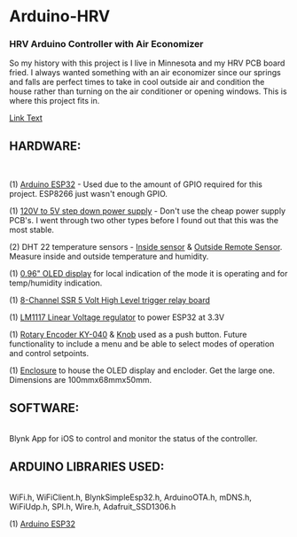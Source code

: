 # Arduino-HRV
<h3>HRV Arduino Controller with Air Economizer</H3>

So my history with this project is I live in Minnesota and my HRV PCB board fried.  I always wanted something with an air economizer since our springs and falls are perfect times to take in cool outside air and condition the house rather than turning on the air conditioner or opening windows.  This is where this project fits in.


[Link Text](URL_to_wiki)

<H2>HARDWARE:</H2></BR>

(1) [Arduino ESP32](https://www.aliexpress.com/item/Official-DOIT-ESP32-Development-Board-WiFi-Bluetooth-Ultra-Low-Power-Consumption-Dual-Core-ESP-32-ESP/32819024360.html?spm=a2g0s.9042311.0.0.27424c4do7rOpC) - Used due to the amount of GPIO required for this project.  ESP8266 just wasn't enough GPIO.

(1) [120V to 5V step down power supply](https://www.aliexpress.com/item/1x-HLK-PM01-AC-DC-220V-To-5V-Step-Down-Power-Supply-Module-Household-Switch-P0/32795822005.html?spm=a2g0s.9042311.0.0.27424c4dLldESR) - Don't use the cheap power supply PCB's.  I went through two other types before I found out that this was the most stable.

(2) DHT 22 temperature sensors - [Inside sensor](https://www.aliexpress.com/item/1pcs-Free-Shipping-DHT22-AM2302-Digital-Temperature-and-Humidity-Sensor/1041496689.html?spm=a2g0s.9042311.0.0.27424c4dZmffRx) & [Outside Remote Sensor](https://www.aliexpress.com/item/1PCSX-DHT22-AM2302-Digital-Temperature-and-Humidity-Sensor-AM2302-with-wire/32767774502.html?spm=a2g0s.9042311.0.0.27424c4dZmffRx). Measure inside and outside temperature and humidity.

(1) [0.96" OLED display](https://www.aliexpress.com/item/free-shipping-0-96-inch-OLED-display-module-128X64-OLED-For-arduino-I2C-IIC-SPI-7p/32595065663.html?spm=a2g0s.9042311.0.0.27424c4dTsEpJw) for local indication of the mode it is operating and for temp/humidity indication.

(1) [8-Channel SSR 5 Volt High Level trigger relay board](https://www.aliexpress.com/item/Free-Shipping-5V-8-Way-High-Level-Trigger-Solid-State-Relay-Module-with-Fuse-Arduin-250V2A/32572982881.html?spm=a2g0s.9042311.0.0.27424c4dCzzOlT)

(1) [LM1117 Linear Voltage regulator](https://www.aliexpress.com/item/10PCS-LM1117T-3-3-TO220-LM1117-3-3-LM1117T-3-3V-LM1117-TO-220-free-shipping/32714386720.html?spm=a2g0s.9042311.0.0.27424c4dqXaiEi) to power ESP32 at 3.3V

(1) [Rotary Encoder KY-040](https://www.aliexpress.com/item/The-32TA1600-logic-board-320WA01C-BF-C67271-In-stock-Best-price-and-good-service/599712551.html?spm=a2g0s.9042311.0.0.27424c4dRSGR5c) & [Knob](https://www.aliexpress.com/item/5pcs-A01-Bakelite-Knob-20MMxH11-5MM-Mounting-Hole-6MM-For-Rotary-potentiometer-Encoder-Rotary-Switch/32802763478.html?spm=a2g0s.9042311.0.0.27424c4dcaEtgD) used as a push button.  Future functionality to include a menu and be able to select modes of operation and control setpoints.

(1) [Enclosure](https://www.aliexpress.com/item/1Pcs-DIY-2-Size-Plastic-Waterproof-Housing-Enclosure-Box-Electronic-Project-Instrument-Case-Outdoor-Junction-Box/32839180611.html?spm=a2g0s.9042311.0.0.27424c4dLldESR) to house the OLED display and encloder.  Get the large one.  Dimensions are 100mmx68mmx50mm.


<H2>SOFTWARE:</H2></BR>
Blynk App for iOS to control and monitor the status of the controller.

<H2>ARDUINO LIBRARIES USED:</H2></BR>
WiFi.h, WiFiClient.h, BlynkSimpleEsp32.h, ArduinoOTA.h, mDNS.h, WiFiUdp.h, SPI.h, Wire.h, Adafruit_SSD1306.h

(1) [Arduino ESP32](https://www.aliexpress.com/item/Official-DOIT-ESP32-Development-Board-WiFi-Bluetooth-Ultra-Low-Power-Consumption-Dual-Core-ESP-32-ESP/32819024360.html?spm=a2g0s.9042311.0.0.27424c4do7rOpC)
